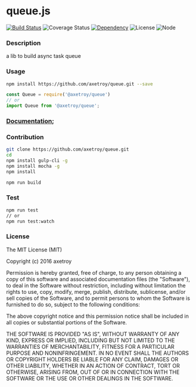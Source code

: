 # queue.js
[![Build Status](https://travis-ci.org/axetroy/queue.svg?branch=master)](https://travis-ci.org/axetroy/queue)
![Coverage Status](https://coveralls.io/repos/github/axetroy/queue/badge.svg?branch=master)
[![Dependency](https://david-dm.org/axetroy/queue.svg)](https://david-dm.org/axetroy/queue.svg)
![License](https://img.shields.io/badge/license-mit-green.svg)
![Node](https://img.shields.io/badge/node-%3E=6.0-blue.svg?style=flat-square)
### Description

a lib to build async task queue

### Usage

```bash
npm install https://github.com/axetroy/queue.git --save
```

```javascript
const Queue = require('@axetroy/queue')
// or
import Queue from '@axetroy/queue';
```

### [Documentation](https://axetroy.github.io/queue);

### Contribution

```bash
git clone https://github.com/axetroy/queue.git
cd 
npm install gulp-cli -g
npm install mocha -g
npm install 

npm run build
```

### Test

```bash
npm run test
// or
npm run test:watch
```

### License

The MIT License (MIT)

Copyright (c) 2016 axetroy

Permission is hereby granted, free of charge, to any person obtaining a copy
of this software and associated documentation files (the "Software"), to deal
in the Software without restriction, including without limitation the rights
to use, copy, modify, merge, publish, distribute, sublicense, and/or sell
copies of the Software, and to permit persons to whom the Software is
furnished to do so, subject to the following conditions:

The above copyright notice and this permission notice shall be included in all
copies or substantial portions of the Software.

THE SOFTWARE IS PROVIDED "AS IS", WITHOUT WARRANTY OF ANY KIND, EXPRESS OR
IMPLIED, INCLUDING BUT NOT LIMITED TO THE WARRANTIES OF MERCHANTABILITY,
FITNESS FOR A PARTICULAR PURPOSE AND NONINFRINGEMENT. IN NO EVENT SHALL THE
AUTHORS OR COPYRIGHT HOLDERS BE LIABLE FOR ANY CLAIM, DAMAGES OR OTHER
LIABILITY, WHETHER IN AN ACTION OF CONTRACT, TORT OR OTHERWISE, ARISING FROM,
OUT OF OR IN CONNECTION WITH THE SOFTWARE OR THE USE OR OTHER DEALINGS IN THE
SOFTWARE.
